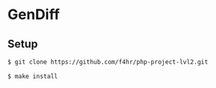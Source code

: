 # GenDiff

## Setup

```sh
$ git clone https://github.com/f4hr/php-project-lvl2.git

$ make install
```
